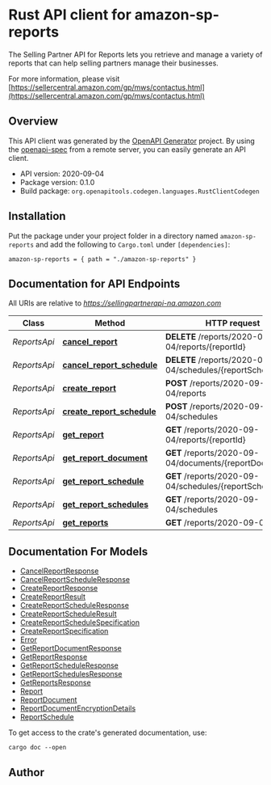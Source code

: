 # Rust API client for amazon-sp-reports

The Selling Partner API for Reports lets you retrieve and manage a variety of reports that can help selling partners manage their businesses.

For more information, please visit [https://sellercentral.amazon.com/gp/mws/contactus.html](https://sellercentral.amazon.com/gp/mws/contactus.html)

## Overview

This API client was generated by the [OpenAPI Generator](https://openapi-generator.tech) project.  By using the [openapi-spec](https://openapis.org) from a remote server, you can easily generate an API client.

- API version: 2020-09-04
- Package version: 0.1.0
- Build package: `org.openapitools.codegen.languages.RustClientCodegen`

## Installation

Put the package under your project folder in a directory named `amazon-sp-reports` and add the following to `Cargo.toml` under `[dependencies]`:

```
amazon-sp-reports = { path = "./amazon-sp-reports" }
```

## Documentation for API Endpoints

All URIs are relative to *https://sellingpartnerapi-na.amazon.com*

Class | Method | HTTP request | Description
------------ | ------------- | ------------- | -------------
*ReportsApi* | [**cancel_report**](docs/ReportsApi.md#cancel_report) | **DELETE** /reports/2020-09-04/reports/{reportId} | 
*ReportsApi* | [**cancel_report_schedule**](docs/ReportsApi.md#cancel_report_schedule) | **DELETE** /reports/2020-09-04/schedules/{reportScheduleId} | 
*ReportsApi* | [**create_report**](docs/ReportsApi.md#create_report) | **POST** /reports/2020-09-04/reports | 
*ReportsApi* | [**create_report_schedule**](docs/ReportsApi.md#create_report_schedule) | **POST** /reports/2020-09-04/schedules | 
*ReportsApi* | [**get_report**](docs/ReportsApi.md#get_report) | **GET** /reports/2020-09-04/reports/{reportId} | 
*ReportsApi* | [**get_report_document**](docs/ReportsApi.md#get_report_document) | **GET** /reports/2020-09-04/documents/{reportDocumentId} | 
*ReportsApi* | [**get_report_schedule**](docs/ReportsApi.md#get_report_schedule) | **GET** /reports/2020-09-04/schedules/{reportScheduleId} | 
*ReportsApi* | [**get_report_schedules**](docs/ReportsApi.md#get_report_schedules) | **GET** /reports/2020-09-04/schedules | 
*ReportsApi* | [**get_reports**](docs/ReportsApi.md#get_reports) | **GET** /reports/2020-09-04/reports | 


## Documentation For Models

 - [CancelReportResponse](docs/CancelReportResponse.md)
 - [CancelReportScheduleResponse](docs/CancelReportScheduleResponse.md)
 - [CreateReportResponse](docs/CreateReportResponse.md)
 - [CreateReportResult](docs/CreateReportResult.md)
 - [CreateReportScheduleResponse](docs/CreateReportScheduleResponse.md)
 - [CreateReportScheduleResult](docs/CreateReportScheduleResult.md)
 - [CreateReportScheduleSpecification](docs/CreateReportScheduleSpecification.md)
 - [CreateReportSpecification](docs/CreateReportSpecification.md)
 - [Error](docs/Error.md)
 - [GetReportDocumentResponse](docs/GetReportDocumentResponse.md)
 - [GetReportResponse](docs/GetReportResponse.md)
 - [GetReportScheduleResponse](docs/GetReportScheduleResponse.md)
 - [GetReportSchedulesResponse](docs/GetReportSchedulesResponse.md)
 - [GetReportsResponse](docs/GetReportsResponse.md)
 - [Report](docs/Report.md)
 - [ReportDocument](docs/ReportDocument.md)
 - [ReportDocumentEncryptionDetails](docs/ReportDocumentEncryptionDetails.md)
 - [ReportSchedule](docs/ReportSchedule.md)


To get access to the crate's generated documentation, use:

```
cargo doc --open
```

## Author



